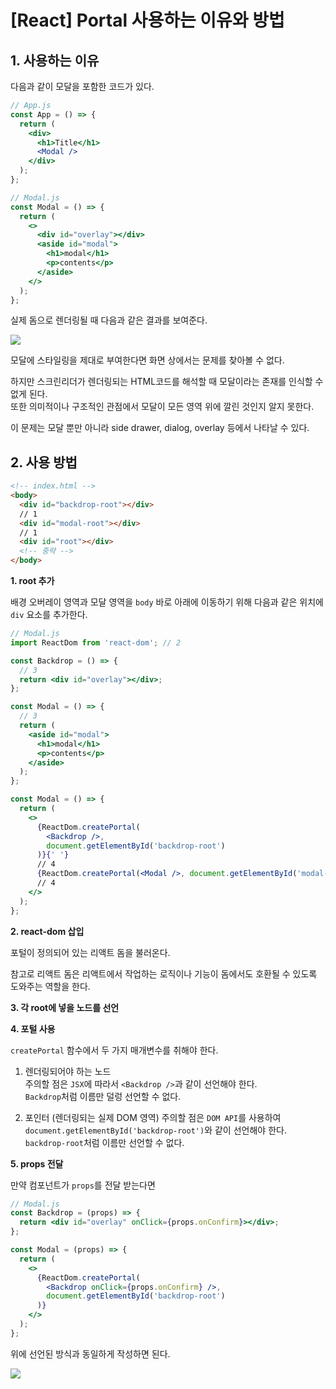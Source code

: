 # [React] Portal 사용하는 이유와 방법

## 1. 사용하는 이유

다음과 같이 모달을 포함한 코드가 있다.

```jsx
// App.js
const App = () => {
  return (
    <div>
      <h1>Title</h1>
      <Modal />
    </div>
  );
};

// Modal.js
const Modal = () => {
  return (
    <>
      <div id="overlay"></div>
      <aside id="modal">
        <h1>modal</h1>
        <p>contents</p>
      </aside>
    </>
  );
};
```

실제 돔으로 렌더링될 때 다음과 같은 결과를 보여준다.

![](https://velog.velcdn.com/images/yeonsubaek/post/5241c6b1-5c18-4e9e-9e4c-1674a7fb801a/image.png)

모달에 스타일링을 제대로 부여한다면 화면 상에서는 문제를 찾아볼 수 없다.

하지만 스크린리더가 렌더링되는 HTML코드를 해석할 때 모달이라는 존재를 인식할 수 없게 된다.  
또한 의미적이나 구조적인 관점에서 모달이 모든 영역 위에 깔린 것인지 알지 못한다.

이 문제는 모달 뿐만 아니라 side drawer, dialog, overlay 등에서 나타날 수 있다.

## 2. 사용 방법

```html
<!-- index.html -->
<body>
  <div id="backdrop-root"></div>
  // 1
  <div id="modal-root"></div>
  // 1
  <div id="root"></div>
  <!-- 중략 -->
</body>
```

**1. root 추가**

배경 오버레이 영역과 모달 영역을 `body` 바로 아래에 이동하기 위해 다음과 같은 위치에 `div` 요소를 추가한다.

```jsx
// Modal.js
import ReactDom from 'react-dom'; // 2

const Backdrop = () => {
  // 3
  return <div id="overlay"></div>;
};

const Modal = () => {
  // 3
  return (
    <aside id="modal">
      <h1>modal</h1>
      <p>contents</p>
    </aside>
  );
};

const Modal = () => {
  return (
    <>
      {ReactDom.createPortal(
        <Backdrop />,
        document.getElementById('backdrop-root')
      )}{' '}
      // 4
      {ReactDom.createPortal(<Modal />, document.getElementById('modal-root'))}{' '}
      // 4
    </>
  );
};
```

**2. react-dom 삽입**

포털이 정의되어 있는 리액트 돔을 불러온다.

참고로 리액트 돔은 리액트에서 작업하는 로직이나 기능이 돔에서도 호환될 수 있도록 도와주는 역할을 한다.

**3. 각 root에 넣을 노드를 선언**

**4. 포털 사용**

`createPortal` 함수에서 두 가지 매개변수를 취해야 한다.

1. 렌더링되어야 하는 노드  
   주의할 점은 `JSX`에 따라서 `<Backdrop />`과 같이 선언해야 한다.  
   `Backdrop`처럼 이름만 덜렁 선언할 수 없다.

2. 포인터 (렌더링되는 실제 DOM 영역)
   주의할 점은 `DOM API`를 사용하여 `document.getElementById('backdrop-root')`와 같이 선언해야 한다.  
   `backdrop-root`처럼 이름만 선언할 수 없다.

**5. props 전달**

만약 컴포넌트가 `props`를 전달 받는다면

```jsx
// Modal.js
const Backdrop = (props) => {
  return <div id="overlay" onClick={props.onConfirm}></div>;
};

const Modal = (props) => {
  return (
    <>
      {ReactDom.createPortal(
        <Backdrop onClick={props.onConfirm} />,
        document.getElementById('backdrop-root')
      )}
    </>
  );
};
```

위에 선언된 방식과 동일하게 작성하면 된다.

![](https://velog.velcdn.com/images/yeonsubaek/post/c39c212e-0961-4fc7-aae8-155470db93f3/image.png)
